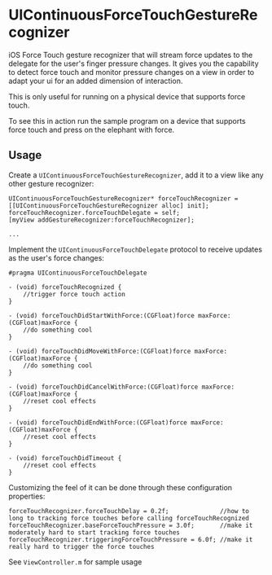 # UIContinuousForceTouchGestureRecognizer
iOS Force Touch gesture recognizer that will stream force updates to the delegate for the user's finger pressure changes. It gives you the capability to detect force touch and monitor pressure changes on a view in order to adapt your ui for an added dimension of interaction.

This is only useful for running on a physical device that supports force touch.

To see this in action run the sample program on a device that supports force touch and press on the elephant with force.

## Usage

Create a `UIContinuousForceTouchGestureRecognizer`, add it to a view like any other gesture recognizer:

    UIContinuousForceTouchGestureRecognizer* forceTouchRecognizer = [[UIContinuousForceTouchGestureRecognizer alloc] init];
    forceTouchRecognizer.forceTouchDelegate = self;
    [myView addGestureRecognizer:forceTouchRecognizer];

    ...

Implement the `UIContinuousForceTouchDelegate` protocol to receive updates as the user's force changes:

    #pragma UIContinuousForceTouchDelegate

    - (void) forceTouchRecognized {
        //trigger force touch action
    }

    - (void) forceTouchDidStartWithForce:(CGFloat)force maxForce:(CGFloat)maxForce {
        //do something cool
    }

    - (void) forceTouchDidMoveWithForce:(CGFloat)force maxForce:(CGFloat)maxForce {
        //do something cool
    }

    - (void) forceTouchDidCancelWithForce:(CGFloat)force maxForce:(CGFloat)maxForce {
        //reset cool effects
    }

    - (void) forceTouchDidEndWithForce:(CGFloat)force maxForce:(CGFloat)maxForce {
        //reset cool effects
    }

    - (void) forceTouchDidTimeout {
        //reset cool effects
    }

Customizing the feel of it can be done through these configuration properties:

    forceTouchRecognizer.forceTouchDelay = 0.2f;              //how to long to tracking force touches before calling forceTouchRecognized
    forceTouchRecognizer.baseForceTouchPressure = 3.0f;       //make it moderately hard to start tracking force touches
    forceTouchRecognizer.triggeringForceTouchPressure = 6.0f; //make it really hard to trigger the force touches
    
See `ViewController.m` for sample usage